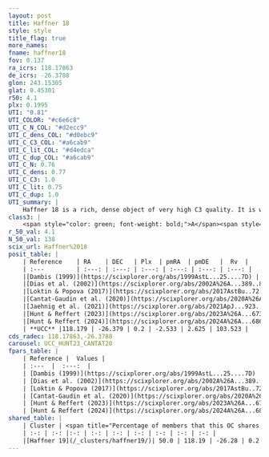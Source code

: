```yaml
---
layout: post
title: Haffner 18
style: style
title_flag: true
more_names: 
fname: haffner18
fov: 0.137
ra_icrs: 118.17863
de_icrs: -26.3788
glon: 243.15305
glat: 0.45301
r50: 4.1
plx: 0.1995
UTI: "0.81"
UTI_COLOR: "#c6e6c8"
UTI_C_N_COL: "#d2ecc9"
UTI_C_dens_COL: "#d0ebc9"
UTI_C_C3_COL: "#a6cab9"
UTI_C_lit_COL: "#d4edca"
UTI_C_dup_COL: "#a6cab9"
UTI_C_N: 0.76
UTI_C_dens: 0.77
UTI_C_C3: 1.0
UTI_C_lit: 0.75
UTI_C_dup: 1.0
UTI_summary: |
    Haffner 18 is a rich, dense object of very high C3 quality. It is well-studied in the literature.<br><br>This object shares a moderate percentage of members with at least one entry reported in the same catalogue.
class3: |
    <span style="color: green; font-weight: bold;">A</span><span style="color: green; font-weight: bold;">A</span>
r_50_val: 4.1
N_50_val: 138
scix_url: Haffner%2018
posit_table: |
    | Reference    | RA    | DEC   | Plx  | pmRA  | pmDE   |  Rv  |
    | :---         | :---: | :---: | :---: | :---: | :---: | :---: |
    |[Dambis (1999)](https://scixplorer.org/abs/1999AstL...25....7D) | 118.125 | -26.367 | -- | -- | -- | -- |
    |[Dias et al. (2002)](https://scixplorer.org/abs/2002A%26A...389..871D) | 118.162 | -26.383 | -- | -3.98 | 2.73 | -- |
    |[Loktin & Popova (2017)](https://scixplorer.org/abs/2017AstBu..72..257L) | 118.17 | -26.382 | -- | -3.472 | 0.961 | 60.0 |
    |[Cantat-Gaudin et al. (2020)](https://scixplorer.org/abs/2020A%26A...640A...1C) | 118.168 | -26.387 | 0.185 | -2.548 | 2.67 | -- |
    |[Jaehnig et al. (2021)](https://scixplorer.org/abs/2021ApJ...923..129J) | 118.183 | -26.377 | 0.192 | -2.552 | 2.586 | -- |
    |[Hunt & Reffert (2023)](https://scixplorer.org/abs/2023A%26A...673A.114H) | 118.165 | -26.383 | 0.191 | -2.52 | 2.707 | -- |
    |[Hunt & Reffert (2024)](https://scixplorer.org/abs/2024A%26A...686A..42H) | 118.165 | -26.383 | 0.191 | -2.52 | 2.707 | -- |
    | **UCC** |118.179 | -26.379 | 0.2 | -2.533 | 2.625 | 103.523 | 
cds_radec: 118.17863,-26.3788
carousel: UCC_HUNT23_CANTAT20
fpars_table: |
    | Reference |  Values |
    | :---  |  :---:  |
    | [Dambis (1999)](https://scixplorer.org/abs/1999AstL...25....7D) | `E_B-V_=0.413, DM0=13.3, log_age_=7.2` |
    | [Dias et al. (2002)](https://scixplorer.org/abs/2002A%26A...389..871D) | `E(B-V)=0.611, Dist=6028.0, Age=6.893` |
    | [Loktin & Popova (2017)](https://scixplorer.org/abs/2017AstBu..72..257L) | `E(B-V)=0.576, Dmod=13.706, logt=7.054` |
    | [Cantat-Gaudin et al. (2020)](https://scixplorer.org/abs/2020A%26A...640A...1C) | `AVNN=1.52, DMNN=13.53, AgeNN=7.15` |
    | [Hunt & Reffert (2023)](https://scixplorer.org/abs/2023A%26A...673A.114H) | `AV50=2.424, diffAV50=1.622, MOD50=14.168, logAge50=6.618` |
    | [Hunt & Reffert (2024)](https://scixplorer.org/abs/2024A%26A...686A..42H) | `MassJ=298.239` |
shared_table: |
    | Cluster | <span title="Percentage of members that this OC shares with the ones listed">%</span>   | RA   | DEC   | Plx   | pmRA  | pmDE  | Rv | UTI |
    | :-: | :-: |:-: | :-: | :-: | :-: | :-: | :-: | :-: |
    |[Haffner 19](/_clusters/haffner19/)| 50.0 | 118.19 | -26.28 | 0.2 | -2.53 | 2.52 | 111.14 |0.89 |
---
```

